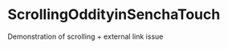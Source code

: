 ScrollingOddityinSenchaTouch
============================

Demonstration of scrolling + external link issue

